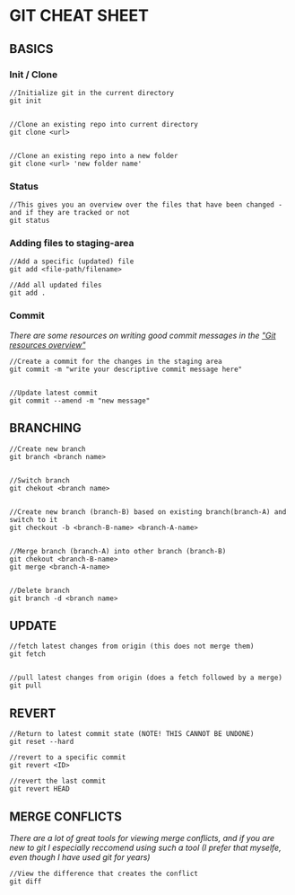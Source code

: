 # GIT CHEAT SHEET

## BASICS
### Init / Clone

```
//Initialize git in the current directory
git init


//Clone an existing repo into current directory
git clone <url>


//Clone an existing repo into a new folder 
git clone <url> 'new folder name'
```
### Status
```
//This gives you an overview over the files that have been changed - and if they are tracked or not
git status
```
### Adding files to staging-area
```
//Add a specific (updated) file
git add <file-path/filename>

//Add all updated files
git add .
```
### Commit
_There are some resources on writing good commit messages in the ["Git resources overview"](./git-resources.md)_
```
//Create a commit for the changes in the staging area
git commit -m "write your descriptive commit message here"


//Update latest commit
git commit --amend -m "new message"
```

## BRANCHING
```
//Create new branch
git branch <branch name>


//Switch branch
git chekout <branch name>


//Create new branch (branch-B) based on existing branch(branch-A) and switch to it
git checkout -b <branch-B-name> <branch-A-name>


//Merge branch (branch-A) into other branch (branch-B)
git chekout <branch-B-name>
git merge <branch-A-name>


//Delete branch
git branch -d <branch name>
```

## UPDATE

```
//fetch latest changes from origin (this does not merge them)
git fetch


//pull latest changes from origin (does a fetch followed by a merge)
git pull
```
## REVERT 
```
//Return to latest commit state (NOTE! THIS CANNOT BE UNDONE)
git reset --hard

//revert to a specific commit
git revert <ID>

//revert the last commit
git revert HEAD
```

## MERGE CONFLICTS
_There are a lot of great tools for viewing merge conflicts, and if you are new to git I especially reccomend using such a tool (I prefer that myselfe, even though I have used git for years)_
```
//View the difference that creates the conflict
git diff
```
